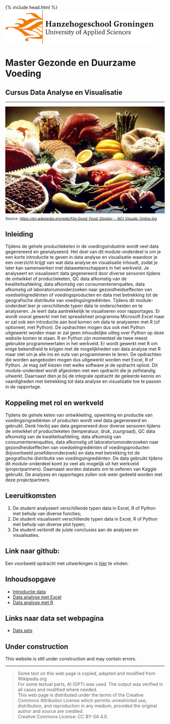 {% include head.html %}
![Hanze](./hanze/hanze.png)

# Master Gezonde en Duurzame Voeding

## Cursus Data Analyse en Visualisatie

---

![Pic](./impression/impression.jpg)
*<sub>Source: https://en.wikipedia.org/wiki/File:Good_Food_Display_-_NCI_Visuals_Online.jpg</sub>*

## Inleiding

Tijdens de gehele productieketen in de voedingsindustrie wordt veel data gegenereerd en geanalyseerd. Het doel van dit module-onderdeel is om je een korte introductie te geven in data analyse en visualisatie waardoor je een overzicht krijgt van wat data analyse en visualisatie inhoudt, zodat je later kan samenwerken met datawetenschappers in het werkveld. Je analyseert en visualiseert data gegenereerd door diverse sensoren tijdens de ontwikkel of productieketen, QC data afkomstig van de kwaliteitsafdeling, data afkomstig van consumentenenquêtes, data afkomstig uit laboratoriumonderzoeken naar gezondheidseffecten van voedselingrediënten of voedingsproducten en data met betrekking tot de geografische distributie van voedingsingrediënten. Tijdens dit module-onderdeel leer je verschillende typen data te onderscheiden en te analyseren. Je leert data aantrekkelijk te visualiseren voor rapportages. Er wordt vooral gewerkt met het spreadsheet programma Microsoft Excel maar er zal ook een introductie aan bod komen om data te analyseren met R (of optioneel, met Python). De opdrachten mogen dus ook met Python uitgewerkt worden maar er zal geen inhoudelijke uitleg over Python op deze website komen te staan. R en Python zijn momenteel de twee meest gebruikte programmeertalen in het werkveld. Er wordt gewerkt met R om enige bekendheid te krijgen met de mogelijkheden van data analyse met R maar niet om je alle ins en outs van programmeren te leren. De opdrachten die worden aangeboden mogen dus uitgewerkt worden met Excel, R of Python. Je mag zelf kiezen met welke software je de opdracht oplost. Dit module-onderdeel wordt afgesloten met een opdracht die je zelfstandig uitwerkt. Daarnaast dien je bij de integrale opdracht de geleerde kennis en vaardigheden met betrekking tot data analyse en visualisatie toe te passen in de rapportage.

## Koppeling met rol en werkveld  

Tijdens de gehele keten van ontwikkeling, opwerking en productie van voedingsingrediënten of producten wordt veel data gegenereerd en gebruikt. Denk hierbij aan data gegenereerd door diverse sensoren tijdens de ontwikkel of productieketen (temperatuur, druk, zuurgraad), QC data afkomstig van de kwaliteitsafdeling, data afkomstig van consumentenenquêtes, data afkomstig uit laboratoriumonderzoeken naar gezondheidseffecten van voedselingrediënten of voedingsproducten (bijvoorbeeld proefdieronderzoek) en data met betrekking tot de geografische distributie van voedingsingrediënten. De data gebruikt tijdens dit module-onderdeel komt zo veel als mogelijk uit het werkveld (projectpartners). Daarnaast worden datasets om te oefenen van Kaggle gebruikt. De analyses en rapportages zullen ook weer gedeeld worden met deze projectpartners.

## Leeruitkomsten

1. De student analyseert verschillende typen data in Excel, R of Python met behulp van diverse functies;
2. De student visualiseert verschillende typen data in Excel, R of Python met behulp van diverse plot typen;
3. De student verbindt de juiste conclusies aan de analyses en visualisaties.

## Link naar github:

Een voorbeeld opdracht met uitwerkingen is [hier](https://github.com/jurrehageman/master_food_data_analysis) te vinden.


## Inhoudsopgave

- [Introductie data](./data/data_01_index.md)
- [Data analyse met Excel](./excel/excel_01_index.md) 
- [Data analyse met R](./R/R_01_index.md)


## Links naar data set webpagina

- [Data sets](./data_sets/data_sets.md)

## Under construction

This website is still under construction and may contain errors.

---

>Some text on this web page is copied, adapted and modified from Wikipedia.org  
>For some textual parts, AI (GPT) was used. The output was verified in all cases and modified where needed.  
>This web page is distributed under the terms of the Creative Commons Attribution License which permits unrestricted use, distribution, and reproduction in any medium, provided the original author and source are credited.  
>Creative Commons License: CC BY-SA 4.0.

